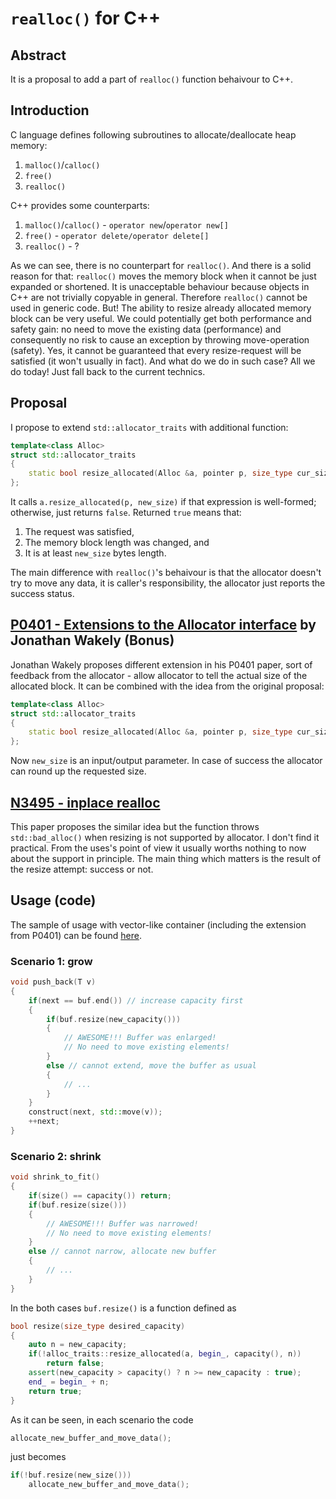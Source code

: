 # `realloc()` for C++

## Abstract

It is a proposal to add a part of `realloc()` function behaivour to C++.

## Introduction

C language defines following subroutines to allocate/deallocate heap memory:

1. `malloc()`/`calloc()`
2. `free()`
3. `realloc()`

C++ provides some counterparts:

1. `malloc()`/`calloc()` - `operator new`/`operator new[]`
2. `free()` - `operator delete/operator delete[]`
3. `realloc()` - ?

As we can see, there is no counterpart for `realloc()`. And there is a solid
reason for that: `realloc()` moves the memory block when it cannot be just
expanded or shortened. It is unacceptable behaviour because objects in C++
are not trivially copyable in general. Therefore `realloc()` cannot be used in
generic code. But! The ability to resize already allocated memory block can
be very useful. We could potentially get both performance and safety gain:
no need to move the existing data (performance) and consequently no risk
to cause an exception by throwing move-operation (safety). Yes, it cannot be
guaranteed that every resize-request will be satisfied (it won't usually in
fact). And what do we do in such case? All we do today! Just fall back to the
current technics.

## Proposal

I propose to extend `std::allocator_traits` with additional function:

```C++
template<class Alloc>
struct std::allocator_traits
{
    static bool resize_allocated(Alloc &a, pointer p, size_type cur_size, size_type new_size);
};
```

It calls `a.resize_allocated(p, new_size)` if that expression is well-formed;
otherwise, just returns `false`. Returned `true` means that:

1. The request was satisfied,
2. The memory block length was changed, and
3. It is at least `new_size` bytes length.

The main difference with `realloc()`'s behaivour is that the allocator doesn't
try to move any data, it is caller's responsibility, the allocator just reports
the success status.

## [P0401 - Extensions to the Allocator interface](http://www.open-std.org/jtc1/sc22/wg21/docs/papers/2016/p0401r0.html) by Jonathan Wakely (Bonus)

Jonathan Wakely proposes different extension in his P0401 paper, sort of
feedback from the allocator - allow allocator to tell the actual size of the
allocated block. It can be combined with the idea from the original proposal:

```C++
template<class Alloc>
struct std::allocator_traits
{
    static bool resize_allocated(Alloc &a, pointer p, size_type cur_size, size_type &new_size);
};
```

Now `new_size` is an input/output parameter. In case of success the allocator
can round up the requested size.

## [N3495 - inplace realloc](http://www.open-std.org/jtc1/sc22/wg21/docs/papers/2013/n3495.htm)

This paper proposes the similar idea but the function throws `std::bad_alloc()`
when resizing is not supported by allocator. I don't find it practical. From
the uses's point of view it usually worths nothing to now about the support
in principle. The main thing which matters is the result of the resize attempt:
success or not.

## Usage (code)

The sample of usage with vector-like container (including the extension from
P0401) can be found [here](https://github.com/2underscores-vic/articles/blob/master/realloc4cpp/realloc4cpp.cpp).

### Scenario 1: grow

```C++
void push_back(T v)
{
    if(next == buf.end()) // increase capacity first
    {
        if(buf.resize(new_capacity()))
        {
            // AWESOME!!! Buffer was enlarged!
            // No need to move existing elements!
        }
        else // cannot extend, move the buffer as usual
        {
            // ...
        }
    }
    construct(next, std::move(v));
    ++next;
}
```

### Scenario 2: shrink

```C++
void shrink_to_fit()
{
    if(size() == capacity()) return;
    if(buf.resize(size()))
    {
        // AWESOME!!! Buffer was narrowed!
        // No need to move existing elements!
    }
    else // cannot narrow, allocate new buffer
    {
        // ...
    }
}
```

In the both cases `buf.resize()` is a function defined as

```C++
bool resize(size_type desired_capacity)
{
    auto n = new_capacity;
    if(!alloc_traits::resize_allocated(a, begin_, capacity(), n))
        return false;
    assert(new_capacity > capacity() ? n >= new_capacity : true);
    end_ = begin_ + n;
    return true;
}
```

As it can be seen, in each scenario the code

```C++
allocate_new_buffer_and_move_data();
```

just becomes

```C++
if(!buf.resize(new_size()))
    allocate_new_buffer_and_move_data();
```
